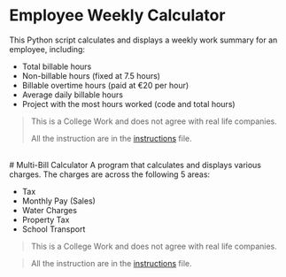# Employee Weekly Calculator
This Python script calculates and displays a weekly work summary for an employee, including:

- Total billable hours
- Non-billable hours (fixed at 7.5 hours)
- Billable overtime hours (paid at €20 per hour)
- Average daily billable hours
- Project with the most hours worked (code and total hours)

> This is a College Work and does not agree with real life companies.
>
> All the instruction are in the [instructions](./instructions.md) file.

</br>
# Multi-Bill Calculator
A program that calculates and displays various charges. The charges are across the following 5 areas:

- Tax
- Monthly Pay (Sales)
- Water Charges
- Property Tax
- School Transport

> This is a College Work and does not agree with real life companies.

> All the instruction are in the [instructions](./instructions.md) file.


